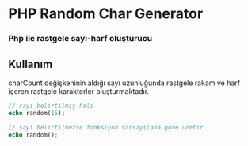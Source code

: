 # PHP Random Char Generator
### Php ile rastgele sayı-harf oluşturucu

## Kullanım
charCount değişkeninin aldığı sayı uzunluğunda rastgele rakam ve harf içeren rastgele karakterler oluşturmaktadır.

```php
// sayı belirtilmiş hali
echo random(15);

// sayı belirtilmezse fonksiyon varsayılana göre üretir
echo random();
```
